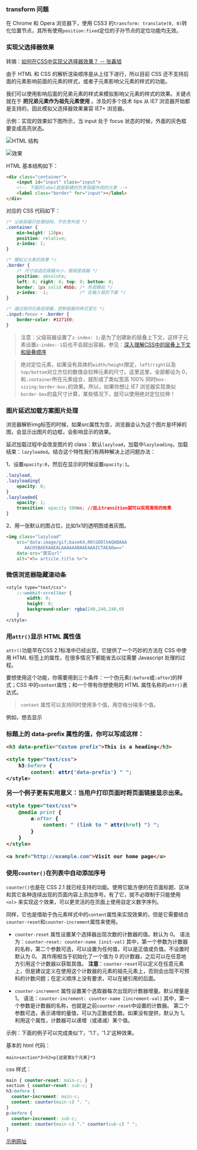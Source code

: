 ### transform 问题
在 Chrome 和 Opera 浏览器下，使用 CSS3 的`transform: translate(0, 0)`转化位置节点，其所有使用`position:fixed`定位的子孙节点的定位功能均无效。


### 实现父选择器效果
转摘：[如何在CSS中实现父选择器效果？ -- 张鑫旭](http://www.zhangxinxu.com/wordpress/2016/08/css-parent-selector/)

由于 HTML 和 CSS 的解析渲染顺序是从上往下进行，所以目前 CSS 还不支持后面的元素影响前面的元素的样式，或者子元素影响父元素的样式的功能。

我们可以使用影响后面的兄弟元素的样式来模拟影响父元素的样式的效果。关键点就在于 **把兄弟元素作为祖先元素使用** 。涉及的多个技术 tips 从 IE7 浏览器开始都是支持的，因此模拟父选择器效果兼容 IE7+ 浏览器。

示例：实现的效果如下图所示，当 input 处于 focus 状态的时候，外面的灰色框要变成高亮状态。

![HTML 结构](http://7xkt52.com1.z0.glb.clouddn.com/markdown/1470718599041.png)

![效果](http://7xkt52.com1.z0.glb.clouddn.com/markdown/1470718591282.png)

HTML 基本结构如下：
```html
<div class="container">
    <input id="input" class="input">
    <!-- 下面的label就是新建的负责容器外观的元素 -->
    <label class="border" for="input"></label>
</div>
```

对应的 CSS 代码如下：
```css
/* 父级容器只处理结构，不负责外观 */
.container {
    min-height: 120px;
    position: relative;
    z-index: 1;
}

/* 模拟父元素的效果 */
.border {
    /* 尺寸自适应容器大小，假装是容器 */
    position: absolute;
    left: 0; right: 0; top: 0; bottom: 0; 
    border: 1px solid #bbb; /* 外观模拟 */
    z-index: -1;            /* 在输入框的下面 */
}

/* 通过相邻兄弟选择器，控制容器的样式变化 */
.input:focus + .border {
    border-color: #1271E0;    
}
```

> 注意：父级容器设置了`z-index: 1;`是为了创建新的层叠上下文，这样子元素设置`z-index:-1`后也不会超出容器。参见：[深入理解CSS中的层叠上下文和层叠顺序](http://www.zhangxinxu.com/wordpress/2016/01/understand-css-stacking-context-order-z-index/)

> 绝对定位元素，如果没有具体的`width/height`限定，`left/right`以及`top/bottom`对立方位的数值会拉伸元素的尺寸。这里这里，全部都设为 0，和`.container`所在元素组合，就形成了类似宽高 100% 同时`box-sizing:border-box;`的效果。所以，如果你想让 IE7 浏览器实现类似`border-box`的盒尺寸计算，某些情况下，就可以使用绝对定位拉伸！

### 图片延迟加载方案图片处理
浏览器解析img标签的时候，如果src属性为空，浏览器会认为这个图片是坏掉的图，会显示出图片的边框，会影响显示的效果。

延迟加载过程中会改变图片的 class：默认`lazyload`，加载中`lazyloading`，加载结束：`lazyloaded`。结合这个特性我们有两种解决上述问题办法：

1、设置`opacity:0`，然后在显示的时候设置`opacity:1`。

```css
.lazyload,
.lazyloading{
    opacity: 0;
}
.lazyloaded{
    opacity: 1;
    transition: opacity 500ms; //加上transition就可以实现渐现的效果
}
```

2、用一张默认的图占位，比如1x1的透明图或者灰图。

```html
<img class="lazyload" 
    src="data:image/gif;base64,R0lGODlhAQABAAA
       AACH5BAEKAAEALAAAAAABAAEAAAICTAEAOw==" 
    data-src="真实url" 
    alt="<%= article.title %>">
```


### 微信浏览器隐藏滚动条

```css
<style type="text/css">
    ::-webkit-scrollbar {
        width: 0;
        height: 0;
        background-color: rgba(240,240,240,0)
    }
</style>
```


### 用`attr()`显示 HTML 属性值
`attr()`功能早在CSS 2.1标准中已经出现，它提供了一个巧妙的方法在 CSS 中使用 HTML 标签上的属性，在很多情况下都能省去以往需要 Javascript 处理的过程。

要想使用这个功能，你需要用到三个条件：一个伪元素(`:before`或`:after`)的样式；CSS 中的`content`属性；和一个带有你想使用的 HTML 属性名称的`attr()`表达式。

> `content` 属性可以支持同时使用多个值，用空格分隔多个值。

例如，想去显示 <h3> 标题上的 data-prefix 属性的值，你可以写成这样：

```html
<h3 data-prefix="Custom prefix">This is a heading</h3>

<style type="text/css">
    h3:before {
        content: attr('data-prefix') " ";
</style>
```

另一个例子更有实用意义：当用户打印页面时将页面链接显示出来。

```html
<style type="text/css">
    @media print {
        a:after {
            content: " (link to " attr(href) ") ";
        }
    }
</style>

<a href="http://example.com">Visit our home page</a>
```

### 使用`counter()`在列表中自动添加序号
`counter()`也是在 CSS 2.1 就已经支持的功能。使用它能方便的在页面标题、区块和其它各种连续出现的页面内容上添加序号。有了它，就不必限制于只能使用`<ol>` 来实现这个效果，可以更灵活的在页面上使用自定义数字序列。

同样，它也是借助于伪元素样式中的`content`属性来实现效果的，但是它需要结合`counter-reset`和`counter-increment`属性来使用。

- `counter-reset` 属性设置某个选择器出现次数的计数器的值。默认为 0。
    语法为：`counter-reset: counter-name [init-val]`
    其中，第一个参数为计数器的名称，第二个参数可选，可以设置为任何值，可以是正值或负值。不设置时默认为 0。
    其作用相当于初始化了一个值为 0 的计数器，之后可以在任意地方引用这个计数器以获取其值。
    **注意**：`counter-reset`可以定义在任意元素上，但是建议定义在使用这个计数器的元素的祖先元素上，否则会出现不可预料的计数问题；在定义顺序上没有要求，可以在被引用的后面。
        
- `counter-increment` 属性设置某个选取器每次出现的计数器增量。默认增量是 1。
    语法：`counter-increment: counter-name [increment-val]`
    其中，第一个参数是计数器的名称，也就是之前`counter-reset`中设置的计数器。
    第二个参数可选，表示递增的量值，可以为正数或负数。如果没有提供，默认为 1。
    利用这个属性，计数器可以递增（或递减）某个值。

示例：下面的例子可以完成类似'1'，'1.1'，'1.2'这种效果。

基本的 html 代码：

```
main>section*3>h3+p{这是第$个元素}*3
```

css 样式：

```css
main { counter-reset: main-c; }
section { counter-reset: sub-c; }
h3:before {
  counter-increment: main-c;
  content: counter(main-c) ". ";
}
p:before { 
  counter-increment: sub-c;
  content: counter(main-c) "." counter(sub-c) " ";
}
```

[示例网址](http://codepen.io/Lin07ux/pen/LNrVjy?editors=1100)


